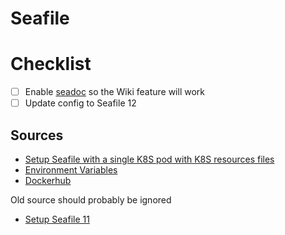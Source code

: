 # Seafile

# Checklist

- [ ] Enable [seadoc](https://manual.seafile.com/11.0/extra_setup/setup_seadoc/) so the Wiki feature will work
- [ ] Update config to Seafile 12

## Sources
* [Setup Seafile with a single K8S pod with K8S resources files](https://manual.seafile.com/12.0/setup/k8s_single_node/#system-requirements)
* [Environment Variables](https://manual.seafile.com/12.0/config/env/)
* [Dockerhub](https://hub.docker.com/r/seafileltd/seafile-mc/tags)

Old source should probably be ignored
* [Setup Seafile 11](https://manual.seafile.com/11.0/deploy/deploy_with_k8s/)
